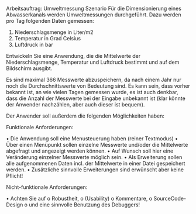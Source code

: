 Arbeitsauftrag: Umweltmessung
Szenario
Für die Dimensionierung eines Abwasserkanals werden Umweltmessungen durchgeführt. Dazu werden pro Tag folgenden Daten gemessen:
1.	Niederschlagsmenge in Liter/m2
2.	Temperatur in Grad Celsius
3.	Luftdruck in bar


Entwickeln Sie eine Anwendung, die die Mittelwerte der Niederschlagsmenge, Temperatur und Luftdruck bestimmt und auf dem Bildschirm ausgibt.

Es sind maximal 366 Messwerte abzuspeichern, da nach einem Jahr nur noch die Durchschnittswerte von Bedeutung sind. Es kann sein, dass vorher bekannt ist, an wie vielen Tagen gemessen wurde, es ist auch denkbar, dass die Anzahl der Messwerte bei der Eingabe unbekannt ist (klar könnte der Anwender nachzählen, aber auch dieser ist bequem).

Der Anwender soll außerdem die folgenden Möglichkeiten haben:

Funktionale Anforderungen:

•	Die Anwendung soll eine Menusteuerung haben (reiner Textmodus)
•	Über einen Menüpunkt sollen einzelne Messwerte und/oder die Mittelwerte abgefragt und angezeigt werden können.
•	Auf Wunsch soll hier eine Veränderung einzelner Messwerte möglich sein.
•	Als Erweiterung sollen alle aufgenommenen Daten incl. der Mittelwerte in einer Datei gespeichert werden.
•	Zusätzliche sinnvolle Erweiterungen sind erwünscht aber keine Pflicht!

Nicht-funktionale Anforderungen:

•	Achten Sie auf 
o	Robustheit, 
o	(Usability)
o	Kommentare, 
o	SourceCode-Design 
o	und eine sinnvolle Benutzung des Debuggers!


